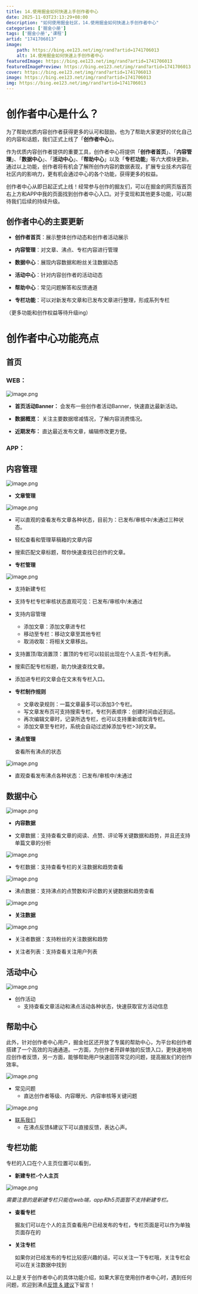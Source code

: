 ```yaml
---
title: 14.使用掘金如何快速上手创作者中心
date: 2025-11-03T23:13:29+08:00
description: "如何使用掘金社区，14.使用掘金如何快速上手创作者中心"
categories: ['掘金小册']
tags: ['掘金小册','课程']
artid: "1741706013"
image:
    path: https://bing.ee123.net/img/rand?artid=1741706013
    alt: 14.使用掘金如何快速上手创作者中心
featuredImage: https://bing.ee123.net/img/rand?artid=1741706013
featuredImagePreview: https://bing.ee123.net/img/rand?artid=1741706013
cover: https://bing.ee123.net/img/rand?artid=1741706013
image: https://bing.ee123.net/img/rand?artid=1741706013
img: https://bing.ee123.net/img/rand?artid=1741706013
---
```




# 创作者中心是什么？

为了帮助优质内容创作者获得更多的认可和鼓励，也为了帮助大家更好的优化自己的内容和话题，我们正式上线了「**创作者中心**」。

作为优质内容创作者提供的重要工具，创作者中心将提供「**创作者首页**」、「**内容管理**」、「**数据中心**」、「**活动中心**」、「**帮助中心**」以及「**专栏功能**」等六大模块更新。通过以上功能，创作者将有机会了解所创作内容的数据表现，扩展专业技术内容在社区内的影响力，更有机会通过中心的各个功能，获得更多的权益。

创作者中心从即日起正式上线！经常参与创作的掘友们，可以在掘金的网页版首页右上方和APP中我的页面找到创作者中心入口。对于变现和其他更多功能，可以期待我们后续的持续升级。

## 创作者中心的主要更新

- **创作者首页**：展示整体创作动态和创作者活动展示

- **内容管理**：对文章、沸点、专栏内容进行管理

- **数据中心**：展现内容数据和粉丝关注数据动态

- **活动中心**：针对内容创作者的活动动态

- **帮助中心**：常见问题解答和反馈通道

- **专栏功能**：可以对新发布文章和已发布文章进行整理，形成系列专栏

（更多功能和创作权益等待升级ing）

# 创作者中心功能亮点

## 首页

### WEB：
![image.png](https://p6-juejin.byteimg.com/tos-cn-i-k3u1fbpfcp/45d93d0879f74224930f162d8802209f~tplv-k3u1fbpfcp-watermark.image)

- **首页活动Banner：** 会发布一些创作者活动Banner，快速直达最新活动。

- **数据概览：** 关注主要数据增减情况，了解内容消费情况。

- **近期发布：** 直达最近发布文章，编辑修改更方便。

### APP：

## 内容管理

![image.png](https://p9-juejin.byteimg.com/tos-cn-i-k3u1fbpfcp/07cd2392d50c4fb19322d6239bcc679b~tplv-k3u1fbpfcp-watermark.image)


- **文章管理**

![image.png](https://p3-juejin.byteimg.com/tos-cn-i-k3u1fbpfcp/ac84c85f4f7b4b3684e9d6642092fc15~tplv-k3u1fbpfcp-watermark.image)

- 可以直观的查看发布文章各种状态，目前为：已发布/审核中/未通过三种状态。

- 轻松查看和管理草稿箱的文章内容

- 搜索匹配文章标题，帮你快速查找已创作的文章。

- **专栏管理**

![image.png](https://p6-juejin.byteimg.com/tos-cn-i-k3u1fbpfcp/e284ed203e5a46538914c2be2e811611~tplv-k3u1fbpfcp-watermark.image)
- 支持新建专栏

- 支持专栏专栏审核状态直观可见：已发布/审核中/未通过

- 支持内容管理
    - 添加文章：添加文章进专栏
    - 移动至专栏：移动文章至其他专栏
    - 取消收取：将相关文章移出。

- 支持置顶/取消置顶：置顶的专栏可以较前出现在个人主页-专栏列表。

- 搜索匹配专栏标题，助力快速查找文章。

- 添加进专栏的文章会在文末有专栏入口。

- **专栏制作规则**  
    - 文章收录规则：一篇文章最多可以添加3个专栏。
    - 写文章发布页可支持搜索专栏，专栏列表顺序：创建时间由近到远。
    - 再次编辑文章时，记录所选专栏，也可以支持重新或取消专栏。
    - 添加文章至专栏时，系统会自动过滤掉添加专栏>3的文章。

- **沸点管理**

  查看所有沸点的状态


![image.png](https://p6-juejin.byteimg.com/tos-cn-i-k3u1fbpfcp/6f6589f55dc94d5c8040f266691775e3~tplv-k3u1fbpfcp-watermark.image)

- 直观查看发布沸点各种状态：已发布/审核中/未通过

## 数据中心

![image.png](https://p1-juejin.byteimg.com/tos-cn-i-k3u1fbpfcp/3e1731771cc34357b2b8419bfb4b50ab~tplv-k3u1fbpfcp-watermark.image)

- **内容数据**						

- 文章数据：支持查看文章的阅读、点赞、评论等关键数据和趋势，并且还支持单篇文章的分析

![image.png](https://p6-juejin.byteimg.com/tos-cn-i-k3u1fbpfcp/087e9d7f447c4fc585e768b631868465~tplv-k3u1fbpfcp-watermark.image)

- 专栏数据：支持查看专栏的关注数据和趋势查看

![image.png](https://p9-juejin.byteimg.com/tos-cn-i-k3u1fbpfcp/9d93e41e0ec64e58a3d343943436aba7~tplv-k3u1fbpfcp-watermark.image)

- 沸点数据：支持沸点的点赞数和评论数的关键数据和趋势查看

![image.png](https://p9-juejin.byteimg.com/tos-cn-i-k3u1fbpfcp/1448deb64f64426793d655fe1b60eb93~tplv-k3u1fbpfcp-watermark.image)

- **关注数据**


![image.png](https://p3-juejin.byteimg.com/tos-cn-i-k3u1fbpfcp/ab91afbbde714e6aac2a99bbfc65e84a~tplv-k3u1fbpfcp-watermark.image)

- 关注者数据：支持粉丝的关注数据和趋势

- 关注者列表：支持查看关注用户列表

## 活动中心


![image.png](https://p6-juejin.byteimg.com/tos-cn-i-k3u1fbpfcp/3415e0a53d7648d7b5df74231ed98a29~tplv-k3u1fbpfcp-watermark.image)

- 创作活动
  - 支持查看文章活动和沸点活动各种状态，快速获取官方活动信息

## 帮助中心

此外，针对创作者中心用户，掘金社区还开放了专属的帮助中心，为平台和创作者搭建了一个高效的沟通通道。一方面，为创作者开辟单独的反馈入口，更快速地响应创作者反馈，另一方面，能够帮助用户快速回答常见的问题，提高掘友们的创作效率。


![image.png](https://p6-juejin.byteimg.com/tos-cn-i-k3u1fbpfcp/f08ce521e0fe49248ce135be5da0dcf0~tplv-k3u1fbpfcp-watermark.image)

- 常见问题
  - 直达创作者等级、内容曝光、内容审核等关键问题

![image.png](https://p6-juejin.byteimg.com/tos-cn-i-k3u1fbpfcp/70d94d395daf4860b8209bec1b2d7680~tplv-k3u1fbpfcp-watermark.image)

- [联系我们](https://juejin.cn/creator/help/question)
  - 在沸点反馈&建议下可以直接反馈，表达心声。

## 专栏功能

专栏的入口在个人主页位置可以看到，

- **新建专栏-个人主页**

![image.png](https://p1-juejin.byteimg.com/tos-cn-i-k3u1fbpfcp/1effd6a327fd4551ad50f50bf2780f4f~tplv-k3u1fbpfcp-watermark.image)

*需要注意的是新建专栏只能在web端，app和h5页面暂不支持新建专栏。*

- **查看专栏**

   掘友们可以在个人的主页查看用户已经发布的专栏，专栏页面是可以作为单独页面存在的

- **关注专栏**

  如果你对已经发布的专栏比较感兴趣的话，可以关注一下专栏哦，关注专栏会可以在关注数据中找到


以上是关于创作者中心的具体功能介绍，如果大家在使用创作者中心时，遇到任何问题，欢迎到沸点[反馈 & 建议](https://juejin.cn/topic/6824710202692993037?sort=newest)下留言！